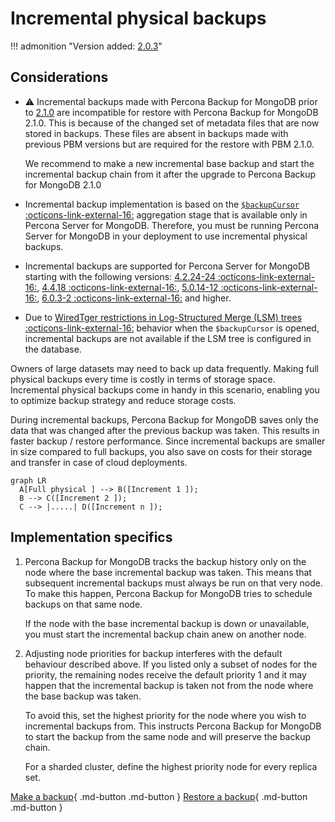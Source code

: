 # Incremental physical backups

!!! admonition "Version added: [2.0.3](../release-notes/2.0.3.md)"

## Considerations

* :warning: Incremental backups made with Percona Backup for MongoDB prior to [2.1.0](../release-notes/2.1.0.md) are incompatible for restore with Percona Backup for MongoDB 2.1.0. This is because of the changed set of metadata files that are now stored in backups. These files are absent in backups made with previous PBM versions but are required for the restore with PBM 2.1.0.

    We recommend to make a new incremental base backup and start the incremental backup chain from it after the upgrade to Percona Backup for MongoDB 2.1.0 

* Incremental backup implementation is based on the [`$backupCursor` :octicons-link-external-16:](https://docs.percona.com/percona-server-for-mongodb/latest/backup-cursor.html) aggregation stage that is available only in Percona Server for MongoDB. Therefore, you must be running Percona Server for MongoDB in your deployment to use incremental physical backups.
* Incremental backups are supported for Percona Server for MongoDB starting with the following versions: [4.2.24-24 :octicons-link-external-16:](https://docs.percona.com/percona-server-for-mongodb/4.2/release_notes/4.2.24-24.html), [4.4.18 :octicons-link-external-16:](https://docs.percona.com/percona-server-for-mongodb/4.4/release_notes/4.4.18-18.html), [5.0.14-12 :octicons-link-external-16:](https://docs.percona.com/percona-server-for-mongodb/5.0/release_notes/5.0.14-12.html), [6.0.3-2 :octicons-link-external-16:](https://docs.percona.com/percona-server-for-mongodb/6.0/release_notes/6.0.3-2.html) and higher. 
* Due to [WiredTger restrictions in Log-Structured Merge (LSM) trees :octicons-link-external-16:](https://source.wiredtiger.com/develop/backup.html#backup_incremental-block) behavior when the `$backupCursor` is opened, incremental backups are not available if the LSM tree is configured in the database.

Owners of large datasets may need to back up data frequently. Making full physical backups every time is costly in terms of storage space. Incremental physical backups come in handy in this scenario, enabling you to optimize backup strategy and reduce storage costs.

During incremental backups, Percona Backup for MongoDB saves only the data that was changed after the previous backup was taken. This results in faster backup / restore performance. Since incremental backups are smaller in size compared to full backups, you also save on costs for their storage and transfer in case of cloud deployments.

```mermaid
graph LR
  A[Full physical ] --> B([Increment 1 ]);
  B --> C([Increment 2 ]);
  C --> |.....| D([Increment n ]);
```

## Implementation specifics

1. Percona Backup for MongoDB tracks the backup history only on the node where the base incremental backup was taken. This means that subsequent incremental backups must always be run on that very node. To make this happen, Percona Backup for MongoDB tries to schedule backups on that same node.

   If the node with the base incremental backup is down or unavailable, you must start the incremental backup chain anew on another node.

2. Adjusting node priorities for backup interferes with the default behaviour described above. If you listed only a subset of nodes for the priority, the remaining nodes receive the default priority 1 and it may happen that the incremental backup is taken not from the node where the base backup was taken.

   To avoid this, set the highest priority for the node where you wish to incremental backups from. This instructs Percona Backup for MongoDB to start the backup from the same node and will preserve the backup chain. 

   For a sharded cluster, define the highest priority node for every replica set.  

[Make a backup](../usage/start-backup.md){ .md-button .md-button }
[Restore a backup](../usage/restore.md){ .md-button .md-button }

